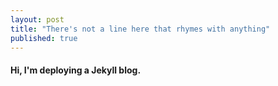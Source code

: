 ```yaml
---
layout: post
title: "There's not a line here that rhymes with anything"
published: true
---
```





#### Hi, I'm deploying a Jekyll blog.
